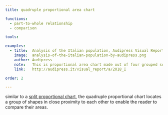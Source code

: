 ```yaml
---
title: quadruple proportional area chart

functions:
  - part-to-whole relationship
  - comparison

tools:

examples:
  - title:  Analysis of the Italian population, Audipress Visual Report
    image:  analysis-of-the-italian-population-by-audipress.png
    author: Audipress
    note:   This is proportional area chart made out of four grouped squares, according to profession type.
    link:   http://audipress.it/visual_report/a/2018_I

order: 2

---
```


similar to a [split proportional chart](/split-proportional-area-chart), the quadruple proportional chart locates a group of shapes in close proximity to each other to enable the reader to compare their areas.

<!--more-->
